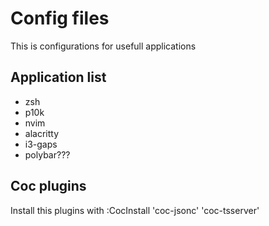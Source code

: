 # Config files

This is configurations for usefull applications

## Application list
- zsh
- p10k
- nvim
- alacritty
- i3-gaps
- polybar???

## Coc plugins
Install this plugins with :CocInstall
'coc-jsonc'
'coc-tsserver'
